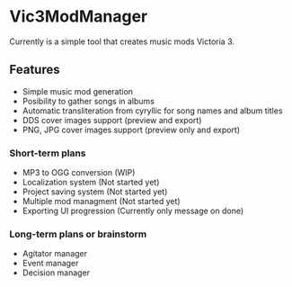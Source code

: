 # Vic3ModManager

Currently is a simple tool that creates music mods Victoria 3.

## Features
* Simple music mod generation
* Posibility to gather songs in albums
* Automatic transliteration from cyryllic for song names and album titles
* DDS cover images support (preview and export)
* PNG, JPG cover images support (preview only and export)

### Short-term plans
* MP3 to OGG conversion (WIP)
* Localization system (Not started yet)
* Project saving system (Not started yet)
* Multiple mod managment (Not started yet)
* Exporting UI progression (Currently only message on done)

### Long-term plans or brainstorm
* Agitator manager
* Event manager
* Decision manager
